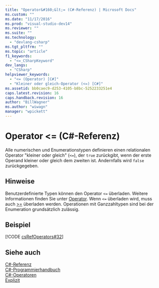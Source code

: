 ```yaml
---
title: "Operator&#160;&lt;= (C#-Referenz) | Microsoft Docs"
ms.custom: ""
ms.date: "11/17/2016"
ms.prod: "visual-studio-dev14"
ms.reviewer: ""
ms.suite: ""
ms.technology: 
  - "devlang-csharp"
ms.tgt_pltfrm: ""
ms.topic: "article"
f1_keywords: 
  - "<=_CSharpKeyword"
dev_langs: 
  - "CSharp"
helpviewer_keywords: 
  - "<= (Operator) [C#]"
  - "Kleiner oder gleich-Operator (<=) [C#]"
ms.assetid: bb0caec9-d253-4105-b8bc-5252233251e4
caps.latest.revision: 16
caps.handback.revision: 16
author: "BillWagner"
ms.author: "wiwagn"
manager: "wpickett"
---
```

# Operator&#160;&lt;= (C#-Referenz)
Alle numerischen und Enumerationstypen definieren einen relationalen Operator "kleiner oder gleich" \(`<=`\), der `true` zurückgibt, wenn der erste Operand kleiner oder gleich dem zweiten ist. Andernfalls wird `false` zurückgegeben.  
  
## Hinweise  
 Benutzerdefinierte Typen können den Operator `<=` überladen.  Weitere Informationen finden Sie unter [Operator](../../../csharp/language-reference/keywords/operator.md).  Wenn `<=` überladen wird, muss auch [\>\=](../../../csharp/language-reference/operators/greater-than-equal-operator.md) überladen werden.  Operationen mit Ganzzahltypen sind bei der Enumeration grundsätzlich zulässig.  
  
## Beispiel  
 [!CODE [csRefOperators#32](../CodeSnippet/VS_Snippets_VBCSharp/csrefOperators#32)]  
  
## Siehe auch  
 [C\#\-Referenz](../../../csharp/language-reference/index.md)   
 [C\#\-Programmierhandbuch](../../../csharp/programming-guide/index.md)   
 [C\#\-Operatoren](../../../csharp/language-reference/operators/index.md)   
 [Explizit](../../../csharp/language-reference/keywords/explicit.md)